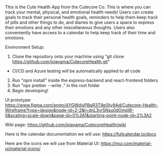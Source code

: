 This is the Cute Health App from the Cutecore Co.
This is where you can track your mental, physical, and emotional health needs! Users can create goals to track their personal
health goals, reminders to help them keep track of pills and other things to do, and diaries to give users a space to express
their emotions and any other miscellaneous thoughts. Users also conveniently have access to a calendar to help keep track of
their time and emotions.

Environment Setup:

1. Clone the repository onto your machine using "git clone https://github.com/jojayama/CutecoreHealth.git"

- CI/CD and Azure testing will be automatically applied to all code

2. Run "npm install" inside the express-backend and react-frontend folders
3. Run "npx prettier --write ." in the root folder
4. Begin developing!

UI prototype: https://www.figma.com/proto/4YGWdjxPBqR3T9e0Iiy9Ad/Cutecore-Health-Wireframe?type=design&node-id=2-2&t=dnL3vr5Nsu0dOmpW-0&scaling=scale-down&page-id=0%3A1&starting-point-node-id=2%3A2

Wiki page: https://github.com/jojayama/CutecoreHealth/wiki

Here is the calendar documentation we will use: https://fullcalendar.io/docs

Here are the icons we will use from Material UI: https://mui.com/material-ui/material-icons/
